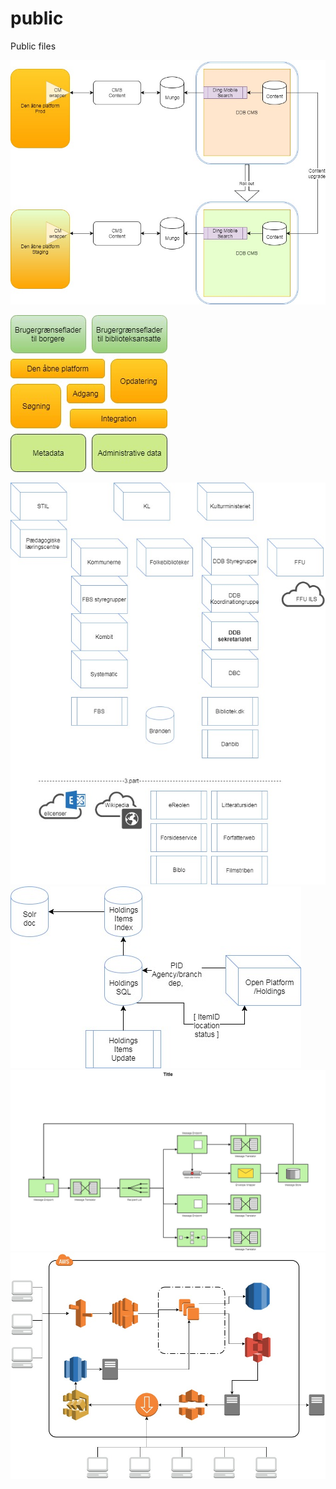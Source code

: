 # public
Public files

<!--
<img src="https://rawgit.com/danskernesdigitalebibliotek/public/master/DDB_infrastruktur_niveau0.svg">
---

<img src="https://raw.githubusercontent.com/danskernesdigitalebibliotek/public/master/DDB_infrastruktur_niveau0.jpg">
-->


<img src="https://raw.githubusercontent.com/danskernesdigitalebibliotek/public/master/CMScontent_wrapper.jpg">

<img src="https://raw.githubusercontent.com/danskernesdigitalebibliotek/public/master/DDB_infrastruktur_niveau0.jpg"><br>

<img src="https://raw.githubusercontent.com/danskernesdigitalebibliotek/public/master/LibraryOrgStructure.jpg">

<img src="https://raw.githubusercontent.com/danskernesdigitalebibliotek/public/master/OpenPlatform.holdings.jpg">

<img src="https://raw.githubusercontent.com/danskernesdigitalebibliotek/public/master/OpenPlatform.jpg">

<img src="https://raw.githubusercontent.com/danskernesdigitalebibliotek/public/master/aws.jpg">
